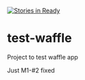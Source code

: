 [![Stories in Ready](https://badge.waffle.io/luciano-masuero/test-waffle.png?label=ready&title=Ready)](https://waffle.io/luciano-masuero/test-waffle)
# test-waffle
Project to test waffle app

Just M1-#2 fixed
